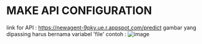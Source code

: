 # MAKE API CONFIGURATION
link for API : https://newagent-9pky.ue.r.appspot.com/predict
gambar yang dipassing harus bernama variabel 'file'
contoh :
![image](https://user-images.githubusercontent.com/59119597/120305887-7b87a880-c2fb-11eb-898d-6fd6d116088d.png)
